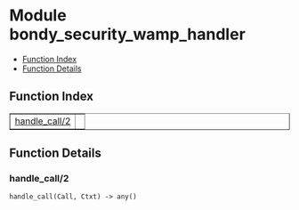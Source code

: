 

# Module bondy_security_wamp_handler #
* [Function Index](#index)
* [Function Details](#functions)

<a name="index"></a>

## Function Index ##


<table width="100%" border="1" cellspacing="0" cellpadding="2" summary="function index"><tr><td valign="top"><a href="#handle_call-2">handle_call/2</a></td><td></td></tr></table>


<a name="functions"></a>

## Function Details ##

<a name="handle_call-2"></a>

### handle_call/2 ###

`handle_call(Call, Ctxt) -> any()`

